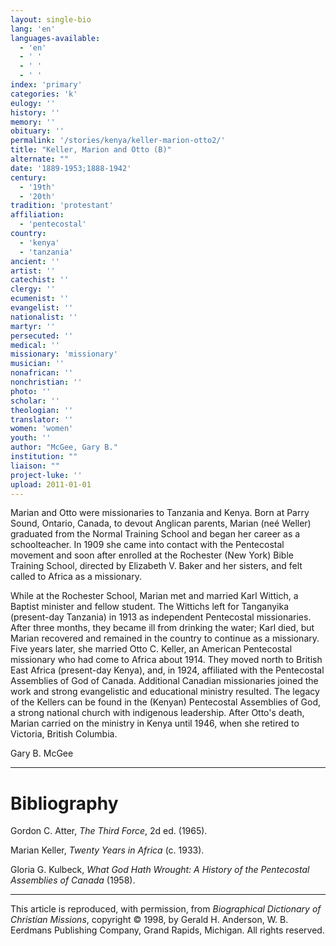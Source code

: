 ```yaml
---
layout: single-bio
lang: 'en'
languages-available:
  - 'en'
  - ' '
  - ' '
  - ' '
index: 'primary'
categories: 'k'
eulogy: ''
history: ''
memory: ''
obituary: ''
permalink: '/stories/kenya/keller-marion-otto2/'
title: "Keller, Marion and Otto (B)"
alternate: ""
date: '1889-1953;1888-1942'
century:
  - '19th'
  - '20th'
tradition: 'protestant'
affiliation:
  - 'pentecostal'
country:
  - 'kenya'
  - 'tanzania'
ancient: ''
artist: ''
catechist: ''
clergy: ''
ecumenist: ''
evangelist: ''
nationalist: ''
martyr: ''
persecuted: ''
medical: ''
missionary: 'missionary'
musician: ''
nonafrican: ''
nonchristian: ''
photo: ''
scholar: ''
theologian: ''
translator: ''
women: 'women'
youth: ''
author: "McGee, Gary B."
institution: ""
liaison: ""
project-luke: ''
upload: 2011-01-01
---
```




Marian and Otto were missionaries to Tanzania and Kenya. Born at Parry Sound, Ontario, Canada, to devout Anglican parents, Marian (neé Weller) graduated from the Normal Training School and began her career as a schoolteacher. In 1909 she came into contact with the Pentecostal movement and soon after enrolled at the Rochester (New York) Bible Training School, directed by Elizabeth V. Baker and her sisters, and felt called to Africa as a missionary.

While at the Rochester School, Marian met and married Karl Wittich, a Baptist minister and fellow student. The Wittichs left for Tanganyika (present-day Tanzania) in 1913 as independent Pentecostal missionaries. After three months, they became ill from drinking the water; Karl died, but Marian recovered and remained in the country to continue as a missionary. Five years later, she married Otto C. Keller, an American Pentecostal missionary who had come to Africa about 1914. They moved north to British East Africa (present-day Kenya), and, in 1924, affiliated with the Pentecostal Assemblies of God of Canada. Additional Canadian missionaries joined the work and strong evangelistic and educational ministry resulted. The legacy of the Kellers can be found in the (Kenyan) Pentecostal Assemblies of God, a strong national church with indigenous leadership. After Otto's death, Marian carried on the ministry in Kenya until 1946, when she retired to Victoria, British Columbia.

Gary B. McGee

---

# Bibliography

Gordon C. Atter, *The Third Force*, 2d ed. (1965).

Marian Keller, *Twenty Years in Africa* (c. 1933).

Gloria G. Kulbeck, *What God Hath Wrought: A History of the Pentecostal Assemblies of Canada* (1958).

---

This article is reproduced, with permission, from *Biographical Dictionary of Christian Missions*, copyright © 1998, by Gerald H. Anderson, W. B. Eerdmans Publishing Company, Grand Rapids, Michigan. All rights reserved.
